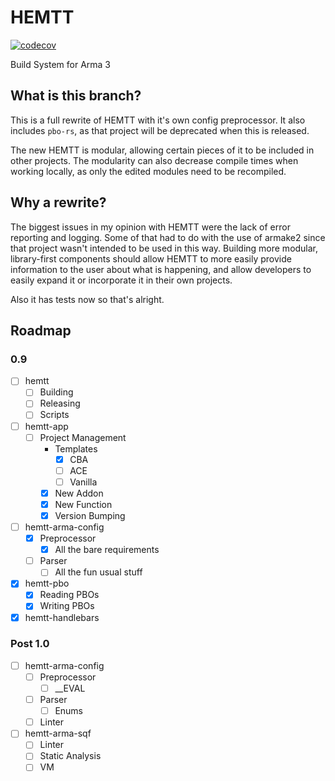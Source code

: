 # HEMTT

[![codecov](https://codecov.io/gh/BrettMayson/HEMTT/branch/experiment/graph/badge.svg?token=A6AG4OK9SH)](https://codecov.io/gh/BrettMayson/HEMTT)

Build System for Arma 3

## What is this branch?

This is a full rewrite of HEMTT with it's own config preprocessor. It also includes `pbo-rs`, as  that project will be deprecated when this is released.

The new HEMTT is modular, allowing certain pieces of it to be included in other projects. The modularity can also decrease compile times when working locally, as only the edited modules need to be recompiled.

## Why a rewrite?

The biggest issues in my opinion with HEMTT were the lack of error reporting and logging. Some of that had to do with the use of armake2 since that project wasn't intended to be used in this way. Building more modular, library-first components should allow HEMTT to more easily provide information to the user about what is happening, and allow developers to easily expand it or incorporate it in their own projects.

Also it has tests now so that's alright.

## Roadmap

### 0.9

* [ ] hemtt
  * [ ] Building
  * [ ] Releasing
  * [ ] Scripts
* [ ] hemtt-app
  * [ ] Project Management
    * Templates
      * [x] CBA
      * [ ] ACE
      * [ ] Vanilla
    * [x] New Addon
    * [x] New Function
    * [x] Version Bumping
* [ ] hemtt-arma-config
  * [x] Preprocessor
    * [x] All the bare requirements
  * [ ] Parser
    * [ ] All the fun usual stuff
* [x] hemtt-pbo
  * [x] Reading PBOs
  * [x] Writing PBOs
* [x] hemtt-handlebars

### Post 1.0

* [ ] hemtt-arma-config
  * [ ] Preprocessor
    * [ ] __EVAL
  * [ ] Parser
    * [ ] Enums
  * [ ] Linter
* [ ] hemtt-arma-sqf
  * [ ] Linter
  * [ ] Static Analysis
  * [ ] VM
